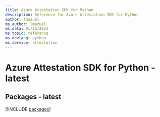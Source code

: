 ```yaml
---
title: Azure Attestation SDK for Python
description: Reference for Azure Attestation SDK for Python
author: lmazuel
ms.author: lmazuel
ms.data: 01/16/2023
ms.topic: reference
ms.devlang: python
ms.service: attestation
---
```

# Azure Attestation SDK for Python - latest
## Packages - latest
[!INCLUDE [packages](attestation-index.md)]
